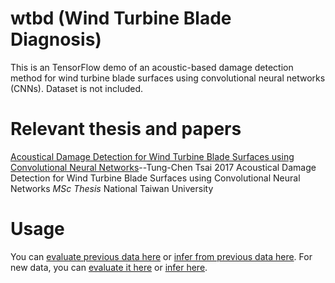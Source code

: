 # wtbd (Wind Turbine Blade Diagnosis)
This is an TensorFlow demo of an acoustic-based damage detection method for wind turbine blade surfaces using convolutional neural networks (CNNs). Dataset is not included.

# Relevant thesis and papers
[Acoustical Damage Detection for Wind Turbine Blade Surfaces using Convolutional Neural Networks](https://www.airitilibrary.com/Publication/alDetailedMesh1?DocID=U0001-0609202116241700)--Tung-Chen Tsai 2017 Acoustical Damage Detection for Wind Turbine Blade Surfaces using Convolutional Neural Networks *MSc Thesis* National Taiwan University

# Usage
You can [evaluate previous data here](https://colab.research.google.com/drive/1jwoINRKY3obxTJPDmgcQ7fXWUlFkNvqQ) or [infer from previous data here](https://colab.research.google.com/drive/1c7C3_Z_VdmNDtQ_6H3NcK_CmBhVASpLt).
For new data, you can [evaluate it here](https://colab.research.google.com/drive/1tgvITiaaZn6k289JIvlSr-UEB2oj8hNg?authuser=1) or [infer here](https://colab.research.google.com/drive/1U0zAG3ZrDqPULIK3sBD6KjGkPnjlTPWL?authuser=1).
